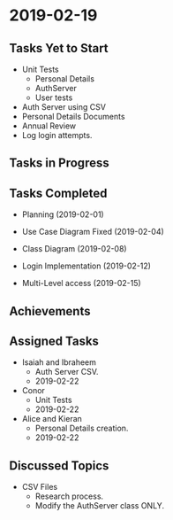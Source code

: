 # 2019-02-19

## Tasks Yet to Start

* Unit Tests
    * Personal Details
    * AuthServer
    * User tests
* Auth Server using CSV
* Personal Details Documents
* Annual Review
* Log login attempts. 

## Tasks in Progress


## Tasks Completed

* Planning (2019-02-01)
* Use Case Diagram Fixed (2019-02-04)
* Class Diagram (2019-02-08)


* Login Implementation (2019-02-12)
* Multi-Level access (2019-02-15)

## Achievements

    
## Assigned Tasks

* Isaiah and Ibraheem
    * Auth Server CSV.
    * 2019-02-22
* Conor
    * Unit Tests
    * 2019-02-22
* Alice and Kieran
    * Personal Details creation. 
    * 2019-02-22
    
## Discussed Topics
* CSV Files
    * Research process.
    * Modify the AuthServer class ONLY. 
    
